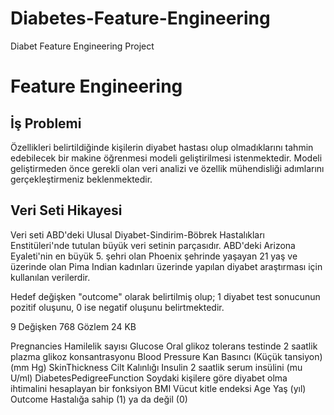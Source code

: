 # Diabetes-Feature-Engineering
Diabet Feature Engineering Project

# Feature Engineering

## İş Problemi

 Özellikleri belirtildiğinde kişilerin diyabet hastası olup olmadıklarını tahmin 
 edebilecek bir makine öğrenmesi modeli geliştirilmesi istenmektedir. Modeli 
 geliştirmeden önce gerekli olan veri analizi ve özellik mühendisliği adımlarını 
 gerçekleştirmeniz beklenmektedir.

## Veri Seti Hikayesi
 Veri seti ABD'deki Ulusal Diyabet-Sindirim-Böbrek Hastalıkları Enstitüleri'nde tutulan büyük veri setinin parçasıdır. ABD'deki
 Arizona Eyaleti'nin en büyük 5. şehri olan Phoenix şehrinde yaşayan 21 yaş ve üzerinde olan Pima Indian kadınları üzerinde
 yapılan diyabet araştırması için kullanılan verilerdir.

 Hedef değişken "outcome" olarak belirtilmiş olup; 1 diyabet test sonucunun pozitif oluşunu, 0 ise negatif oluşunu belirtmektedir.

 9 Değişken 768 Gözlem 24 KB

 Pregnancies Hamilelik sayısı
 Glucose Oral glikoz tolerans testinde 2 saatlik plazma glikoz konsantrasyonu
 Blood Pressure Kan Basıncı (Küçük tansiyon) (mm Hg)
 SkinThickness Cilt Kalınlığı
 Insulin 2 saatlik serum insülini (mu U/ml)
 DiabetesPedigreeFunction Soydaki kişilere göre diyabet olma ihtimalini hesaplayan bir fonksiyon
 BMI Vücut kitle endeksi
 Age Yaş (yıl)
 Outcome Hastalığa sahip (1) ya da değil (0)
